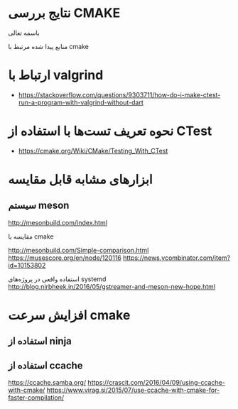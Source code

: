 # نتایج بررسی CMAKE

باسمه تعالی 

منابع پیدا شده مرتبط با cmake

# ارتباط با valgrind

- https://stackoverflow.com/questions/9303711/how-do-i-make-ctest-run-a-program-with-valgrind-without-dart


# نحوه تعریف تست‌ها با استفاده از CTest

- https://cmake.org/Wiki/CMake/Testing_With_CTest


# ابزارهای مشابه قابل مقایسه

## سیستم meson

http://mesonbuild.com/index.html

مقایسه با cmake

http://mesonbuild.com/Simple-comparison.html
https://musescore.org/en/node/120116
https://news.ycombinator.com/item?id=10153802

استفاده واقعی در پروژه‌های
systemd
http://blog.nirbheek.in/2016/05/gstreamer-and-meson-new-hope.html


# افزایش سرعت cmake

## استفاده از ninja

## استفاده از ccache

https://ccache.samba.org/
https://crascit.com/2016/04/09/using-ccache-with-cmake/
https://www.virag.si/2015/07/use-ccache-with-cmake-for-faster-compilation/


